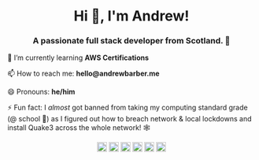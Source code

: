<!--
**AndrewBarber/AndrewBarber** is a ✨ _special_ ✨ repository because its `README.md` (this file) appears on your GitHub profile.

Here are some ideas to get you started:
-->
<h1 align="center">Hi 👋, I'm Andrew!</h1>  
<h3 align="center">A passionate full stack developer from Scotland. 🏴󠁧󠁢󠁳󠁣󠁴󠁿 </h3>  
<!-- - 🔭 I’m currently working on ... -->
<p>🌱 I’m currently learning <b>AWS Certifications</b></p>
<!-- - 👯 I’m looking to collaborate on ...-->
<!--<p>🤔 I’m looking for help with <b>Technical Interviews</b></p>-->
<!-- - 💬 Ask me about ... -->
<p>📫 How to reach me: <b>hello@andrewbarber.me</b></p>
<p>😄 Pronouns: <b>he/him</b></p>
<p>⚡ Fun fact: I <i>almost</i> got banned from taking my computing standard grade (@ school 🏫) as I figured out how to breach network & local lockdowns and install Quake3 across the whole network! 🕸️</p>


<!--<p align="left"><img src="https://konpa.github.io/devicon/devicon.git/icons/react/react-original-wordmark.svg" alt="react" width="20" height="20"/> <img src="https://konpa.github.io/devicon/devicon.git/icons/css3/css3-original-wordmark.svg" alt="css3" width="20" height="20"/> <img src="https://konpa.github.io/devicon/devicon.git/icons/javascript/javascript-original.svg" alt="javascript" width="20" height="20"/> <img src="https://konpa.github.io/devicon/devicon.git/icons/mysql/mysql-original-wordmark.svg" alt="mysql" width="20" height="20"/> <img src="https://konpa.github.io/devicon/devicon.git/icons/sass/sass-original.svg" alt="sass" width="20" height="20"/> <img src="https://konpa.github.io/devicon/devicon.git/icons/nodejs/nodejs-original-wordmark.svg" alt="nodejs" width="20" height="20"/> <img src="https://konpa.github.io/devicon/devicon.git/icons/nginx/nginx-original.svg" alt="nginx" width="20" height="20"/></p><p align="center">-->
<div align="center">
<a href="https://dev.to/andrewbarber" target="blank"><img align="center" src="https://cdn.jsdelivr.net/npm/simple-icons@3.0.1/icons/dev-dot-to.svg" alt="andrewbarber" height="20" width="20" /></a>
<a href="https://twitter.com/andrewbarber" target="blank"><img align="center" src="https://cdn.jsdelivr.net/npm/simple-icons@3.0.1/icons/twitter.svg" alt="andrewbarber" height="20" width="20" /></a>
<a href="https://linkedin.com/in/andrewabarber" target="blank"><img align="center" src="https://cdn.jsdelivr.net/npm/simple-icons@3.0.1/icons/linkedin.svg" alt="andrewabarber" height="20" width="20" /></a>
<a href="https://stackoverflow.com/andrew-a-barber" target="blank"><img align="center" src="https://cdn.jsdelivr.net/npm/simple-icons@3.0.1/icons/stackoverflow.svg" alt="andrew-a-barber" height="20" width="20" /></a>
<a href="https://fb.com/at.andrewbarber" target="blank"><img align="center" src="https://cdn.jsdelivr.net/npm/simple-icons@3.0.1/icons/facebook.svg" alt="at.andrewbarber" height="20" width="20" /></a>
<a href="https://instagram.com/at.andrewbarber" target="blank"><img align="center" src="https://cdn.jsdelivr.net/npm/simple-icons@3.0.1/icons/instagram.svg" alt="at.andrewbarber" height="20" width="20" /></a>
</p>
</div>
